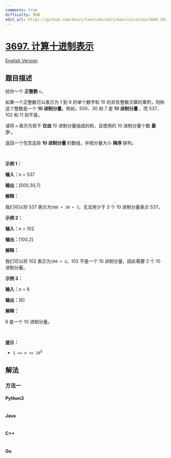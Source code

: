 ```yaml
---
comments: true
difficulty: 简单
edit_url: https://github.com/doocs/leetcode/edit/main/solution/3600-3699/3697.Compute%20Decimal%20Representation/README.md
---
```


<!-- problem:start -->

# [3697. 计算十进制表示](https://leetcode.cn/problems/compute-decimal-representation)

[English Version](/solution/3600-3699/3697.Compute%20Decimal%20Representation/README_EN.md)

## 题目描述

<!-- description:start -->

<p>给你一个&nbsp;<strong>正整数&nbsp;</strong><code>n</code>。</p>

<p>如果一个正整数可以表示为 1 到 9 的单个数字和 10 的非负整数次幂的乘积，则称这个整数是一个&nbsp;<strong>10 进制分量</strong>。例如，500、30 和 7 是&nbsp;<strong>10 进制分量&nbsp;</strong>，而 537、102 和 11 则不是。</p>

<p>请将&nbsp;<code>n</code>&nbsp;表示为若干&nbsp;<strong>仅由&nbsp;</strong>10 进制分量组成的和，且使用的 10 进制分量个数&nbsp;<strong>最少&nbsp;</strong>。</p>

<p>返回一个包含这些&nbsp;<strong>10 进制分量 </strong>的数组，并按分量大小&nbsp;<strong>降序&nbsp;</strong>排列。</p>

<p>&nbsp;</p>

<p><strong class="example">示例 1：</strong></p>

<div class="example-block">
<p><strong>输入：</strong><span class="example-io">n = 537</span></p>

<p><strong>输出：</strong><span class="example-io">[500,30,7]</span></p>

<p><strong>解释：</strong></p>

<p>我们可以将 537 表示为<code>500 + 30 + 7</code>。无法用少于 3 个 10 进制分量表示 537。</p>
</div>

<p><strong class="example">示例 2：</strong></p>

<div class="example-block">
<p><strong>输入：</strong><span class="example-io">n = 102</span></p>

<p><strong>输出：</strong><span class="example-io">[100,2]</span></p>

<p><strong>解释：</strong></p>

<p>我们可以将 102 表示为<code>100 + 2</code>。102 不是一个 10 进制分量，因此需要 2 个 10 进制分量。</p>
</div>

<p><strong class="example">示例 3：</strong></p>

<div class="example-block">
<p><strong>输入：</strong><span class="example-io">n = 6</span></p>

<p><strong>输出：</strong><span class="example-io">[6]</span></p>

<p><strong>解释：</strong></p>

<p>6 是一个 10 进制分量。</p>
</div>

<p>&nbsp;</p>

<p><strong>提示：</strong></p>

<ul>
	<li><code>1 &lt;= n &lt;= 10<sup>9</sup></code></li>
</ul>

<!-- description:end -->

## 解法

<!-- solution:start -->

### 方法一

<!-- tabs:start -->

#### Python3

```python

```

#### Java

```java

```

#### C++

```cpp

```

#### Go

```go

```

<!-- tabs:end -->

<!-- solution:end -->

<!-- problem:end -->
